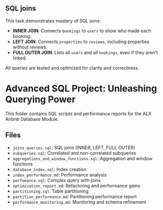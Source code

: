 ## SQL joins
This task demonstrates mastery of SQL joins:

- **INNER JOIN**: Connects `bookings` to `users` to show who made each booking.
- **LEFT JOIN**: Connects `properties` to `reviews`, including properties without reviews.
- **FULL OUTER JOIN**: Lists all `users` and all `bookings`, even if they aren't linked.

All queries are tested and optimized for clarity and correctness.


# Advanced SQL Project: Unleashing Querying Power
This folder contains SQL scripts and performance reports for the ALX Airbnb Database Module.

## Files

- `joins_queries.sql`: SQL joins (INNER, LEFT, FULL OUTER)
- `subqueries.sql`: Correlated and non-correlated subqueries
- `aggregations_and_window_functions.sql`: Aggregation and window functions
- `database_index.sql`: Index creation
- `index_performance.md`: Performance analysis
- `perfomance.sql`: Complex query with joins
- `optimization_report.md`: Refactoring and performance gains
- `partitioning.sql`: Table partitioning
- `partition_performance.md`: Partitioning performance report
- `performance_monitoring.md`: Monitoring and schema refinement

## 


